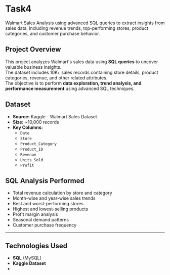 # Task4
Walmart Sales Analysis using advanced SQL queries to extract insights from sales data, including revenue trends, top-performing stores, product categories, and customer purchase behavior.

## Project Overview
This project analyzes Walmart's sales data using **SQL queries** to uncover valuable business insights.  
The dataset includes 10K+ sales records containing store details, product categories, revenue, and other related attributes.  
The objective is to perform **data exploration, trend analysis, and performance measurement** using advanced SQL techniques.

## Dataset
- **Source:** Kaggle - Walmart Sales Dataset  
- **Size:** ~10,000 records  
- **Key Columns:**  
  - `Date`
  - `Store`
  - `Product_Category`
  - `Product_ID`
  - `Revenue`
  - `Units_Sold`
  - `Profit`

## SQL Analysis Performed
- Total revenue calculation by store and category
- Month-wise and year-wise sales trends
- Best and worst-performing stores
- Highest and lowest-selling products
- Profit margin analysis
- Seasonal demand patterns
- Customer purchase frequency

---

##  Technologies Used
- **SQL** (MySQL)
- **Kaggle Dataset**
-
